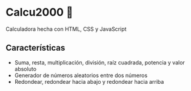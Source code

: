 # Calcu2000 🧮

Calculadora hecha con HTML, CSS y JavaScript

## Características

* Suma, resta, multiplicación, división, raíz cuadrada, potencia y valor absoluto
* Generador de números aleatorios entre dos números
* Redondear, redondear hacia abajo y redondear hacia arriba
